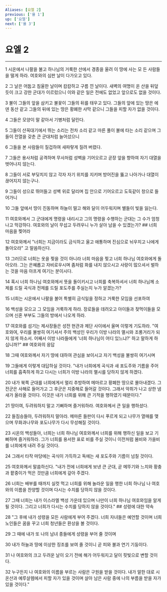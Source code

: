 ```yaml
---
Aliases: [요엘 2]
previous: ['욜 1']
up: ['요엘']
next: ['욜 3']
---
```

# 요엘 2

***


1 시온에서 나팔을 불고 하나님의 거룩한 산에서 경종을 울려 이 땅에 사는 모 든 사람들을 떨게 하라. 여호와의 심판 날이 다가오고 있다. 

2 그 날은 어둡고 침울한 날이며 캄캄하고 구름 낀 날이다. 새벽의 여명이 온 산을 뒤덮듯이 크고 강한 군대가 이르렀으니 이와 같은 일은 전에도 없었고 앞으로도 없을 것이다. 

3 불이 그들의 앞을 삼키고 불꽃이 그들의 뒤를 태우고 있다. 그들의 앞에 있는 땅은 에덴 동산 같고 그들의 뒤에 있는 땅은 황폐한 사막 같으니 그들을 피할 자가 없을 것이다. 

4 그들은 모양이 말 같아서 기병처럼 달린다. 

5 그들이 산꼭대기에서 뛰는 소리는 전차 소리 같고 마른 풀이 불에 타는 소리 같으며 그들이 전열을 갖춘 큰 군대처럼 늘어섰으니 

6 그들을 본 사람들이 질겁하여 새파랗게 질려 버렸다. 

7 그들은 용사처럼 공격하며 무사처럼 성벽을 기어오르고 곧장 앞을 향하여 자기 대열을 벗어나지 않는다. 

8 그들이 서로 부딪치지 않고 각자 자기 위치를 지키며 방어진을 뚫고 나아가나 대열이 끊어지지 않는구나. 

9 그들이 성으로 뛰어들고 성벽 위로 달리며 집 안으로 기어오르고 도둑같이 창으로 들어가니 

10 그들 앞에서 땅이 진동하며 하늘이 떨고 해와 달이 어두워지며 별들이 빛을 잃는다. 

11 여호와께서 그 군대에게 명령을 내리시고 그의 명령을 수행하는 군대는 그 수가 엄청나고 막강하다. 여호와의 날이 무섭고 두려우니 누가 살아 남을 수 있겠는가? ## 너희 마음을 찢어라 

12 여호와께서 "너희는 지금이라도 금식하고 울고 애통하며 진심으로 뉘우치고 나에게 돌아오라" 고 말씀하신다. 

13 그러므로 너희는 옷을 찢을 것이 아니라 너희 마음을 찢고 너희 하나님 여호와에게 돌아오라. 그는 은혜롭고 자비로우시며 좀처럼 화를 내지 않으시고 사랑이 많으셔서 벌하는 것을 마음 아프게 여기는 분이시다. 

14 혹시 너희 하나님 여호와께서 뜻을 돌이키시고 너희를 축복하셔서 너희 하나님께 소제를 드릴 곡식과 전제를 드릴 포도주를 주실는지 누가 알겠는가? 

15 너희는 시온에서 나팔을 불어 특별히 금식일을 정하고 거룩한 모임을 선포하여 

16 백성을 모으고 그 모임을 거룩하게 하라. 장로들을 데려오고 아이들과 젖먹이들을 모으며 신혼 부부도 그들의 방에서 나오게 하라. 

17 여호와를 섬기는 제사장들은 성전 현관과 제단 사이에서 울며 이렇게 기도하라. "여호와여, 우리를 불쌍히 여기셔서 주의 백성인 우리가 이방 나라의 멸시와 조롱거리가 되지 않게 하소서. 어째서 이방 나라들에게 '너희 하나님이 어디 있느냐?' 하고 말하게 하십니까?" ## 여호와의 응답 

18 그때 여호와께서 자기 땅에 대하여 관심을 보이시고 자기 백성을 불쌍히 여기시며 

19 그들에게 이렇게 대답하실 것이다. "내가 너희에게 곡식과 새 포도주와 기름을 주어 너희를 흡족하게 하고 다시는 너희가 이방 나라의 멸시를 당하지 않게 하겠다. 

20 내가 북쪽 군대를 너희에게서 멀리 추방하여 메마르고 황폐한 땅으로 몰아내겠다. 그 전군은 사해로 들어가고 그 후군은 지중해로 들어갈 것이다. 그래서 악취가 나고 상한 냄새가 올라올 것이다. 이것은 내가 너희를 위해 큰 기적을 행하였기 때문이다." 

21 땅이여, 두려워하지 말고 기뻐하며 즐거워하라. 여호와께서 큰 일을 행하셨다. 

22 들짐승들아, 두려워하지 말아라. 메마른 들판이 다시 푸르게 되고 나무가 열매를 맺으며 무화과나무와 포도나무가 다시 무성해질 것이다. 

23 시온의 백성들아, 너희는 너희 하나님 여호와께서 너희를 위해 행하신 일을 보고 기뻐하며 즐거워하라. 그가 너희를 용서한 표로 비를 주실 것이니 이전처럼 봄비와 가을비를 너희에게 내려 주실 것이다. 

24 그래서 타작 마당에는 곡식이 가득하고 독에는 새 포도주와 기름이 넘칠 것이다. 

25 여호와께서 말씀하신다. "내가 전에 너희에게 보낸 큰 군대, 곧 메뚜기와 느치와 황충과 팥중이가 먹은 것만큼 너희에게 갚아 주겠다. 

26 너희는 배부를 때까지 실컷 먹고 너희를 위해 놀라운 일을 행한 너희 하나님 나 여호와의 이름을 찬양할 것이며 다시는 수치를 당하지 않을 것이다. 

27 그때 너희는 내가 이스라엘 백성 가운데 있으며 나만이 너희 하나님 여호와임을 알게 될 것이다. 그리고 너희가 다시는 수치를 당하지 않을 것이다." ## 성령에 대한 약속 

28 "그 후에 내가 성령을 모든 사람에게 부어 주겠다. 너희 자녀들은 예언할 것이며 너희 노인들은 꿈을 꾸고 너희 청년들은 환상을 볼 것이다. 

29 그 때에 내가 또 나의 남녀 종들에게 성령을 부어 줄 것이며 

30 내가 하늘과 땅에 이상한 징조를 보여 줄 것이니 곧 피와 불과 연기 기둥이다. 

31 나 여호와의 크고 두려운 날이 오기 전에 해가 어두워지고 달이 핏빛으로 변할 것이다. 

32 누구든지 나 여호와의 이름을 부르는 사람은 구원을 받을 것이다. 내가 말한 대로 시온산과 예루살렘에서 피할 자가 있을 것이며 살아 남은 사람 중에 나의 부름을 받을 자가 있을 것이다."
